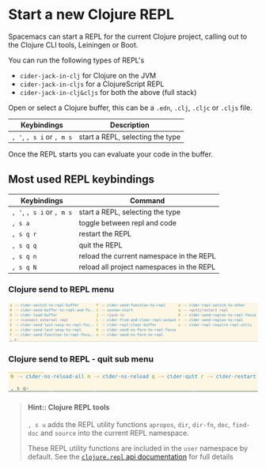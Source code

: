 # Start a new Clojure REPL

Spacemacs can start a REPL for the current Clojure project, calling out to the Clojure CLI tools, Leiningen or Boot.

You can run the following types of REPL's
* `cider-jack-in-clj` for Clojure on the JVM
* `cider-jack-in-cljs` for a ClojureScript REPL
* `cider-jack-in-clj&cljs` for both the above (full stack)

Open or select a Clojure buffer, this can be a `.edn`, `.clj`, `.cljc` or `.cljs` file.

| Keybindings               | Description                      |
|---------------------------|----------------------------------|
| `, '`, `, s i` or `, m s` | start a REPL, selecting the type |

Once the REPL starts you can evaluate your code in the buffer.


## Most used REPL keybindings

| Keybindings               | Command                                   |
|---------------------------|-------------------------------------------|
| `, '`, `, s i` or `, m s` | start a REPL, selecting the type          |
| `, s a`                   | toggle between repl and code              |
| `, s q r`                 | restart the REPL                          |
| `, s q q`                 | quit the REPL                             |
| `, s q n`                 | reload the current namespace in the REPL  |
| `, s q N`                 | reload all project namespaces in the REPL |


### Clojure send to REPL menu

![Spacemacs Clojure REPL send to menu](/images/spacemacs-clojure-repl-send-to-menu.png)

### Clojure send to REPL - quit sub menu

![Spacemacs Clojure REPL send to menu](/images/spacemacs-clojure-repl-send-to-menu-quit.png)

> #### Hint:: Clojure REPL tools
> `, s u` adds the REPL utility functions
> `apropos`, `dir`, `dir-fn`, `doc`, `find-doc` and `source` into the current REPL namespace.
>
> These REPL utility functions are included in the `user` namespace by default.
> See the [`clojure.repl` api documentation](https://clojure.github.io/clojure/clojure.repl-api.html) for full details
